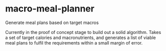 # macro-meal-planner
Generate meal plans based on target macros

Currently in the proof of concept stage to build out a solid algorithm. Takes a set of target calories and macronutrients, and generates a list of viable meal plans to fulfil the requirements within a small margin of error.

